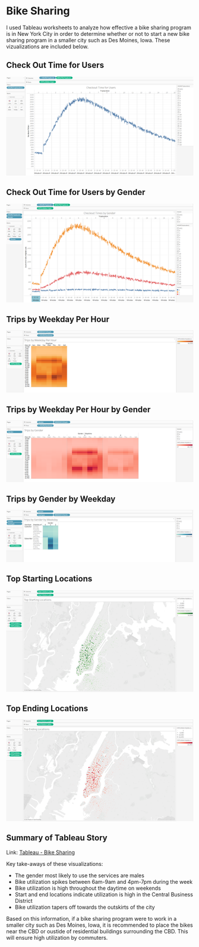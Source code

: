 # Bike Sharing

I used Tableau worksheets to analyze how effective a bike sharing program is in New York City in order to determine whether or not to start a new bike sharing program in a smaller city such as Des Moines, Iowa. These vizualizations are included below.


## Check Out Time for Users
![CheckoutUsers](images/CheckoutUsers.png)


## Check Out Time for Users by Gender
![CheckoutGender](images/CheckoutGender.png)


## Trips by Weekday Per Hour
![Trips](images/Trips.png)


## Trips by Weekday Per Hour by Gender
![TripsGender](images/TripsGender.png)


## Trips by Gender by Weekday
![TripsGenderWeekday](images/TripsGenderWeekday.png)


## Top Starting Locations
![TopStarting](images/TopStarting.png)


## Top Ending Locations
![TopEnding](images/TopEnding.png)

## Summary of Tableau Story

Link: [Tableau - Bike Sharing](https://public.tableau.com/views/BikeSharing_16593140311920/BikeSharing-NewYorkCity?:language=en-US&publish=yes&:display_count=n&:origin=viz_share_link)

Key take-aways of these visualizations:
- The gender most likely to use the services are males
- Bike utilization spikes between 6am-9am and 4pm-7pm during the week
- Bike utilization is high throughout the daytime on weekends
- Start and end locations indicate utilization is high in the Central Business District
- Bike utilization tapers off towards the outskirts of the city

Based on this information, if a bike sharing program were to work in a smaller city such as Des Moines, Iowa, it is recommended to place the bikes near the CBD or oustide of residential buildings surrounding the CBD. This will ensure high utilization by commuters. 
